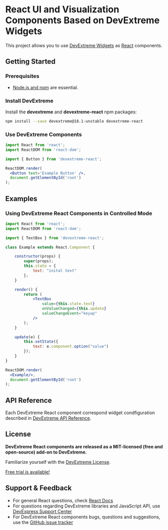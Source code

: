 # React UI and Visualization Components Based on DevExtreme Widgets #

This project allows you to use [DevExtreme Widgets](http://js.devexpress.com/Demos/WidgetsGallery/) as [React](https://reactjs.org) components.


## <a name="getting-started"></a>Getting Started ##

### <a name="prerequisites"></a>Prerequisites ###
* <a href="https://docs.npmjs.com/getting-started/installing-node" target="_blank" title="Installing Node.js and updating npm">Node.js and npm</a> are essential.

### <a name="installation"></a>Install DevExtreme ####

Install the **devextreme** and **devextreme-react** npm packages:

```sh
npm install --save devextreme@18.1-unstable devextreme-react
```
### Use DevExtreme Components  ####

```jsx
import React from 'react';
import ReactDOM from 'react-dom';

import { Button } from 'devextreme-react';

ReactDOM.render(
  <Button text='Example Button' />,
  document.getElementById('root')
);
```

## <a name="examples"></a>Examples ##

### Using DevExtreme React Components in Controlled  Mode
```jsx
import React from 'react';
import ReactDOM from 'react-dom';

import { TextBox } from 'devextreme-react';

class Example extends React.Component {

    constructor(props) {
        super(props);
        this.state = {
            text: "inital text"
        };
    }

    render() {
        return (
            <TextBox
                value={this.state.text}
                onValueChanged={this.update}
                valueChangeEvent="keyup"
            />
        );
    }

    update(e) {
        this.setState({
            text: e.component.option("value")
        });
    }
}

ReactDOM.render(
  <Example/>,
  document.getElementById('root')
);
```

## <a name="api-reference"></a>API Reference ##

Each DevExtreme React component correspond widget condfiguration described in [DevExtreme API Reference](http://js.devexpress.com/Documentation/ApiReference/).


## <a name="license"></a>License ##

**DevExtreme React components are released as a MIT-licensed (free and open-source) add-on to DevExtreme.**

Familiarize yourself with the [DevExtreme License](https://js.devexpress.com/Licensing/).

[Free trial is available!](http://js.devexpress.com/Buy/)

## <a name="support-feedback"></a>Support & Feedback ##
* For general React questions, check [React Docs](https://reactjs.org/docs)
* For questions regarding DevExtreme libraries and JavaScript API, use [DevExpress Support Center](https://www.devexpress.com/Support/Center)
* For DevExtreme React components bugs, questions and suggestions, use the [GitHub issue tracker](https://github.com/DevExpress/devextreme-react/issues)